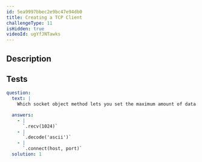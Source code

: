 ```yaml
---
id: 5ea9997bbec2e9bc47e94db0
title: Creating a TCP Client
challengeType: 11
isHidden: true
videoId: ugYfJNTawks
---
```


## Description
<section id='description'>
</section>

## Tests
<section id='tests'>

```yml
question:
  text: |
    Which socket object method lets you set the maximum amount of data your client accepts at once?

  answers:
    - |
      `.recv(1024)`
    - |
      `.decode('ascii')`
    - |
      `.connect(host, port)`
  solution: 1
```

</section>

